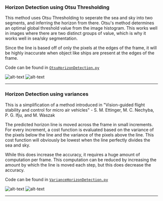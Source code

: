 ### Horizon Detection using Otsu Thresholding
This method uses Otsu Thresholding to seperate the sea and sky into two segments, and inferring the horizon from there. 
Otsu's method determines an optimal global threshold value from the image histogram. This works well in images where there are two distinct groups of value, which is why it works well in sea/sky segmentation. 

Since the line is based off of only the pixels at the edges of the frame, it will be highly inaccurate when object like ships are present at the edges of the frame.

Code can be found in [`OtsuHorizonDetection.py`](OtsuHorizonDetection.py)

![alt-text](https://imgur.com/wYsIsUL.gif)
![alt-text](https://imgur.com/09Gu1bD.gif)

---

### Horizon Detection using variances
This is a simplification of a method introduced in "Vision-guided flight stability and control for micro air vehicles" - S. M. Ettinger, M. C. Nechyba, P. G. Ifju, and M. Waszak

The predicted horizon line is moved across the frame in small increments. For every increment, a cost function is evaluated based on the variance of the pixels below the line and the variance of the pixels above the line. This cost function will obviously be lowest when the line perfectly divides the sea and sky.  

While this does increase the accuracy, it requires a huge amount of computation per frame. This computation can be reduced by increasing the amount by which the line is moved each step, but this does decrease the accuracy. 

Code can be found in [`VarianceHorizonDetection.py`](VarianceHorizonDetection.py)

![alt-text](https://imgur.com/wYsIsUL.gif)
![alt-text](https://imgur.com/vGCqXZf.gif)

---
